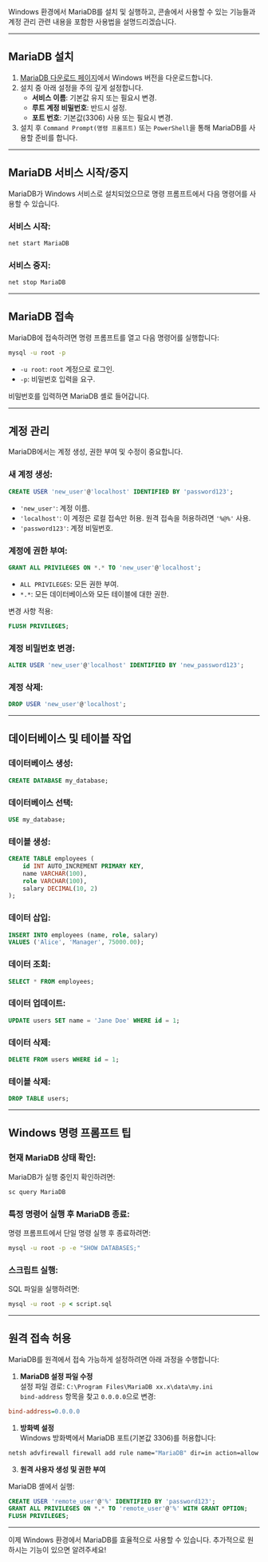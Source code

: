 Windows 환경에서 MariaDB를 설치 및 실행하고, 콘솔에서 사용할 수 있는 기능들과 계정 관리 관련 내용을 포함한 사용법을 설명드리겠습니다.

---

## **MariaDB 설치**

1. [MariaDB 다운로드 페이지](https://mariadb.org/download/)에서 Windows 버전을 다운로드합니다.
2. 설치 중 아래 설정을 주의 깊게 설정합니다.
    - **서비스 이름**: 기본값 유지 또는 필요시 변경.
    - **루트 계정 비밀번호**: 반드시 설정.
    - **포트 번호**: 기본값(3306) 사용 또는 필요시 변경.
3. 설치 후 `Command Prompt(명령 프롬프트)` 또는 `PowerShell`을 통해 MariaDB를 사용할 준비를 합니다.

---

## **MariaDB 서비스 시작/중지**

MariaDB가 Windows 서비스로 설치되었으므로 명령 프롬프트에서 다음 명령어를 사용할 수 있습니다.

### 서비스 시작:

```cmd
net start MariaDB
```

### 서비스 중지:

```cmd
net stop MariaDB
```

---

## **MariaDB 접속**

MariaDB에 접속하려면 명령 프롬프트를 열고 다음 명령어를 실행합니다:

```cmd
mysql -u root -p
```

- `-u root`: `root` 계정으로 로그인.
- `-p`: 비밀번호 입력을 요구.

비밀번호를 입력하면 MariaDB 셸로 들어갑니다.

---

## **계정 관리**

MariaDB에서는 계정 생성, 권한 부여 및 수정이 중요합니다.

### 새 계정 생성:

```sql
CREATE USER 'new_user'@'localhost' IDENTIFIED BY 'password123';
```

- `'new_user'`: 계정 이름.
- `'localhost'`: 이 계정은 로컬 접속만 허용. 원격 접속을 허용하려면 `'%@%'` 사용.
- `'password123'`: 계정 비밀번호.

### 계정에 권한 부여:

```sql
GRANT ALL PRIVILEGES ON *.* TO 'new_user'@'localhost';
```

- `ALL PRIVILEGES`: 모든 권한 부여.
- `*.*`: 모든 데이터베이스와 모든 테이블에 대한 권한.

변경 사항 적용:

```sql
FLUSH PRIVILEGES;
```

### 계정 비밀번호 변경:

```sql
ALTER USER 'new_user'@'localhost' IDENTIFIED BY 'new_password123';
```

### 계정 삭제:

```sql
DROP USER 'new_user'@'localhost';
```

---

## **데이터베이스 및 테이블 작업**

### 데이터베이스 생성:

```sql
CREATE DATABASE my_database;
```

### 데이터베이스 선택:

```sql
USE my_database;
```

### 테이블 생성:

```sql
CREATE TABLE employees (
    id INT AUTO_INCREMENT PRIMARY KEY,
    name VARCHAR(100),
    role VARCHAR(100),
    salary DECIMAL(10, 2)
);
```

### 데이터 삽입:

```sql
INSERT INTO employees (name, role, salary) 
VALUES ('Alice', 'Manager', 75000.00);
```

### 데이터 조회:

```sql
SELECT * FROM employees;
```

### 데이터 업데이트:

```sql
UPDATE users SET name = 'Jane Doe' WHERE id = 1;
```


### 데이터 삭제:

```sql
DELETE FROM users WHERE id = 1;
```

### 테이블 삭제:

```sql
DROP TABLE users;
```


---

## **Windows 명령 프롬프트 팁**

### 현재 MariaDB 상태 확인:

MariaDB가 실행 중인지 확인하려면:

```cmd
sc query MariaDB
```

### 특정 명령어 실행 후 MariaDB 종료:

명령 프롬프트에서 단일 명령 실행 후 종료하려면:

```cmd
mysql -u root -p -e "SHOW DATABASES;"
```

### 스크립트 실행:

SQL 파일을 실행하려면:

```cmd
mysql -u root -p < script.sql
```

---

## **원격 접속 허용**

MariaDB를 원격에서 접속 가능하게 설정하려면 아래 과정을 수행합니다:

1. **MariaDB 설정 파일 수정**  
설정 파일 경로: `C:\Program Files\MariaDB xx.x\data\my.ini`  
`bind-address` 항목을 찾고 `0.0.0.0`으로 변경:

```ini
bind-address=0.0.0.0
```

1. **방화벽 설정**  
Windows 방화벽에서 MariaDB 포트(기본값 3306)를 허용합니다:

```cmd
netsh advfirewall firewall add rule name="MariaDB" dir=in action=allow protocol=TCP localport=3306
```

3. **원격 사용자 생성 및 권한 부여**  

MariaDB 셸에서 실행:
```sql
CREATE USER 'remote_user'@'%' IDENTIFIED BY 'password123';
GRANT ALL PRIVILEGES ON *.* TO 'remote_user'@'%' WITH GRANT OPTION;
FLUSH PRIVILEGES;
```

---

이제 Windows 환경에서 MariaDB를 효율적으로 사용할 수 있습니다. 추가적으로 원하시는 기능이 있으면 알려주세요!